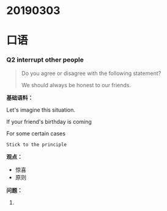 # 20190303

# 口语

### Q2 interrupt other people

> Do you agree or disagree with the following statement?
>
> We should always be honest to our friends.

**基础语料：**

Let's imagine this situation.

If your friend's birthday is coming

For some certain cases

```
Stick to the principle
```

**观点：**

- 惊喜
- 原则

**问题：**

1. 